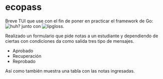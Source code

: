 # ecopass

Breve TUI que use con el fin de poner en practicar el
framework de Go: ![huh?](https://pkg.go.dev/github.com/charmbracelet/huh@v0.5.2) junto con ![lipgloss](https://pkg.go.dev/github.com/charmbracelet/lipgloss@v0.12.1).  

Realizado un formulario que pide notas a un estudiante
y dependiendo de ciertas con condiciones da como salida tres tipo de mensajes.  

- Aprobado
- Recuperación
- Reprobado

Así como también muestra una tabla con las notas ingresadas.
